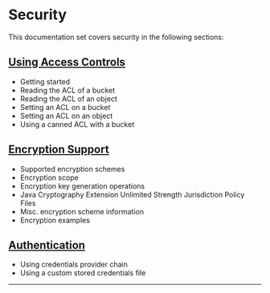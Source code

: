 # Security

This documentation set covers security in the following sections:

## [Using Access Controls](AccessControls.md)   
* Getting started
* Reading the ACL of a bucket
* Reading the ACL of an object
* Setting an ACL on a bucket
* Setting an ACL on an object
* Using a canned ACL with a bucket

## [Encryption Support](EncryptionSupport.md)   
* Supported encryption schemes
* Encryption scope
* Encryption key generation operations
* Java Cryptography Extension Unlimited Strength Jurisdiction Policy Files
* Misc. encryption scheme information
* Encryption examples


## [Authentication](Authentication.md)   
* Using credentials provider chain
* Using a custom stored credentials file



------------

[//]: #  (Copyright 2018 The MathWorks, Inc.)
